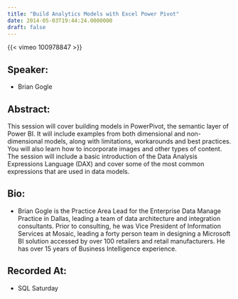 ```yaml
---
title: "Build Analytics Models with Excel Power Pivot"
date: 2014-05-03T19:44:24.0000000
draft: false
---
```


{{< vimeo 100978847 >}}

## Speaker:

 - Brian Gogle

## Abstract:

<p>This session will cover building models in PowerPivot, the semantic layer of Power BI. It will include examples from both dimensional and non-dimensional models, along with limitations, workarounds and best practices. You will also learn how to incorporate images and other types of content. The session will include a basic introduction of the Data Analysis Expressions Language (DAX) and cover some of the most common expressions that are used in data models. </p>

## Bio:

 - <p>Brian Gogle is the Practice Area Lead for the Enterprise Data Manage Practice in Dallas, leading a team of data architecture and integration consultants. Prior to consulting, he was Vice President of Information Services at Mosaic, leading a forty person team in designing a Microsoft BI solution accessed by over 100 retailers and retail manufacturers. He has over 15 years of Business Intelligence experience.</p>

## Recorded At:

 - SQL Saturday

